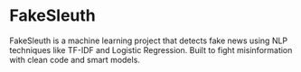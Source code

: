 # FakeSleuth
 FakeSleuth is a machine learning project that detects fake news using NLP techniques like TF-IDF and Logistic Regression. Built to fight misinformation with clean code and smart models.
